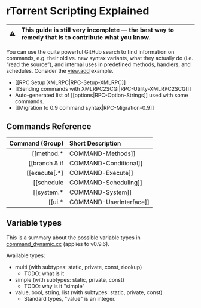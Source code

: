 # rTorrent Scripting Explained

:warning: | This guide is still very incomplete — the best way to remedy that is to contribute what you know.
---: | :---

You can use the quite powerful GitHub search to find information on commands, e.g. their old vs. new syntax variants, what they actually do (i.e. “read the source”), and internal uses in predefined methods, handlers, and schedules. 
Consider the [view.add](https://github.com/rakshasa/rtorrent/search?utf8=%E2%9C%93&q=%22view.add%22) example.

 * [[RPC Setup XMLRPC|RPC-Setup-XMLRPC]]
 * [[Sending commands with XMLRPC2SCGI|RPC-Utility-XMLRPC2SCGI]]
 * Auto-generated list of [[options|RPC-Option-Strings]] used with some commands.
 * [[Migration to 0.9 command syntax|RPC-Migration-0.9]]


## Commands Reference

Command (Group) | Short Description
---: | :---
[[method.*|COMMAND-Methods]] | Define new commands based on existing ones.
[[branch & if|COMMAND-Conditional]] | Execute different commands depending on conditions.
[[execute[.*]|COMMAND-Execute]] | Call operating system commands, possibly catching their output for use within rTorrent.
[[schedule|COMMAND-Scheduling]] | Repeatedly execute commands, either in a given frequency, or at certain times.
[[system.*|COMMAND-System]] | Commands related to the operating system and the XMLRPC API.
[[ui.*|COMMAND-UserInterface]] | These commands control aspects of the ‘curses’ UI.


## Variable types

This is a summary about the possible variable types in [command_dynamic.cc](https://github.com/rakshasa/rtorrent/blob/master/src/command_dynamic.cc) (applies to v0.9.6).

Available types:

 * multi (with subtypes: static, private, const, rlookup)
   * TODO: what is it
 * simple (with subtypes: static, private, const)
   * TODO: why is it "simple"
 * value, bool, string, list (with subtypes: static, private, const)
   * Standard types, "value" is an integer.